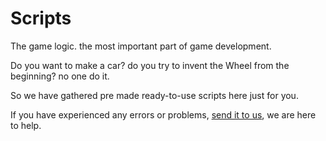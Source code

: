 # Scripts
The game logic. the most important part of game development.

Do you want to make a car? do you try to invent the Wheel from the beginning? no one do it.

So we have gathered pre made ready-to-use scripts here just for you.

If you have experienced any errors or problems, [send it to us](https://github.com/UnityCommunity/UnityLibrary/issues), we are here to help.
